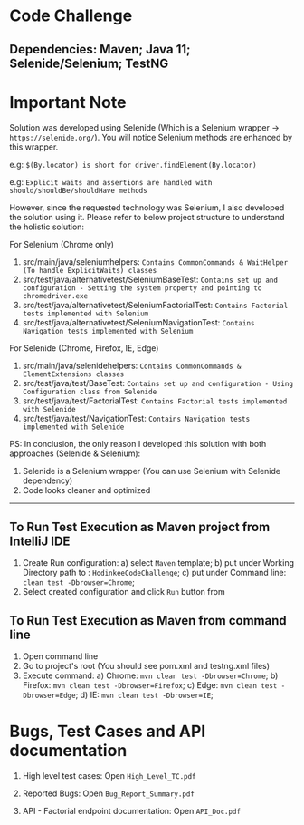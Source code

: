 # Code Challenge

Dependencies: 
Maven;
Java 11;
Selenide/Selenium;
TestNG
---
# Important Note
Solution was developed using Selenide (Which is a Selenium wrapper -> `https://selenide.org/`).
You will notice Selenium methods are enhanced by this wrapper.

e.g: `$(By.locator) is short for driver.findElement(By.locator)`

e.g: `Explicit waits and assertions are handled with should/shouldBe/shouldHave methods`

However, since the requested technology was Selenium, I also developed the solution using it.
Please refer to below project structure to understand the holistic solution:

For Selenium (Chrome only)
1. src/main/java/seleniumhelpers: `Contains CommonCommands & WaitHelper (To handle ExplicitWaits) classes`
2. src/test/java/alternativetest/SeleniumBaseTest: `Contains set up and configuration - Setting the system property and pointing to chromedriver.exe`
3. src/test/java/alternativetest/SeleniumFactorialTest: `Contains Factorial tests implemented with Selenium`
4. src/test/java/alternativetest/SeleniumNavigationTest: `Contains Navigation tests implemented with Selenium`

For Selenide (Chrome, Firefox, IE, Edge)
1. src/main/java/selenidehelpers: `Contains CommonCommands & ElementExtensions classes`
2. src/test/java/test/BaseTest: `Contains set up and configuration - Using Configuration class from Selenide`
3. src/test/java/test/FactorialTest: `Contains Factorial tests implemented with Selenide`
4. src/test/java/test/NavigationTest: `Contains Navigation tests implemented with Selenide`

PS: In conclusion, the only reason I developed this solution with both approaches (Selenide & Selenium):
1. Selenide is a Selenium wrapper (You can use Selenium with Selenide dependency)
2. Code looks cleaner and optimized

---
## To Run Test Execution as Maven project from IntelliJ IDE
1. Create Run configuration:
    a) select `Maven` template;
    b) put under Working Directory path to : `HodinkeeCodeChallenge`;
    c) put under Command line:  `clean test -Dbrowser=Chrome`;
2. Select created configuration and click `Run` button from

## To Run Test Execution as Maven from command line
1. Open command line
1. Go to project's root (You should see pom.xml and testng.xml files)
3. Execute command:
    a) Chrome: `mvn clean test -Dbrowser=Chrome`;
    b) Firefox: `mvn clean test -Dbrowser=Firefox`;
    c) Edge: `mvn clean test -Dbrowser=Edge`;
    d) IE: `mvn clean test -Dbrowser=IE`;

# Bugs, Test Cases and API documentation
1. High level test cases: Open `High_Level_TC.pdf`

2. Reported Bugs: Open `Bug_Report_Summary.pdf`

3. API - Factorial endpoint documentation: Open `API_Doc.pdf`
